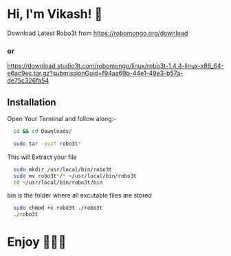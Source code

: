 
# Hi, I'm Vikash! 👋
Download Latest Robo3t from https://robomongo.org/download

### or

https://download.studio3t.com/robomongo/linux/robo3t-1.4.4-linux-x86_64-e6ac9ec.tar.gz?submissionGuid=f94aa69b-44e1-49e3-b57a-de75c326fa54

## Installation

Open Your Terminal and follow along:-

<!-- Step 1 change directory to downloaded file -->

```bash
  cd && cd Downloads/ 
```
<!-- Step 2 Extract the downloaded file -->

```bash
  sudo tar -xvzf robo3t*
```

This will Extract your file

<!-- Step 3 To create a directory in bin -->

```bash
  sudo mkdir /usr/local/bin/robo3t 
  sudo mv robo3t*/* ~/usr/local/bin/robo3t
  cd ~/usr/local/bin/robo3t/bin
```
bin is the folder where all excutable files are stored

<!-- Step 4 Give Permission and Run-->

```bash
  sudo chmod +x robo3t ./robo3t
  ./robo3t
```





# Enjoy 🙂🙂🙂